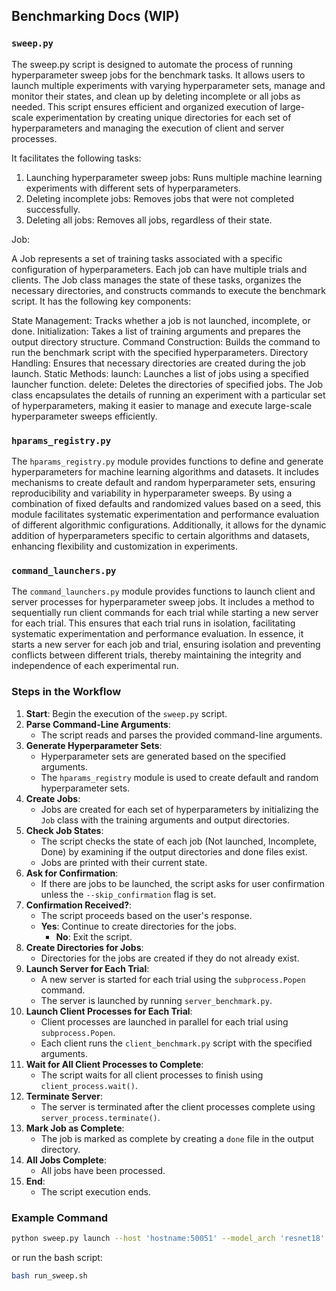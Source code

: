 ## Benchmarking Docs (WIP)

### `sweep.py`

The sweep.py script is designed to automate the process of running hyperparameter sweep jobs for the benchmark tasks. It allows users to launch multiple experiments with varying hyperparameter sets, manage and monitor their states, and clean up by deleting incomplete or all jobs as needed. This script ensures efficient and organized execution of large-scale experimentation by creating unique directories for each set of hyperparameters and managing the execution of client and server processes.

It facilitates the following tasks:

1) Launching hyperparameter sweep jobs: Runs multiple machine learning experiments with different sets of hyperparameters.
2) Deleting incomplete jobs: Removes jobs that were not completed successfully.
3) Deleting all jobs: Removes all jobs, regardless of their state.

Job:

A Job represents a set of training tasks associated with a specific configuration of hyperparameters. Each job can have multiple trials and clients. The Job class manages the state of these tasks, organizes the necessary directories, and constructs commands to execute the benchmark script. It has the following key components:

State Management: Tracks whether a job is not launched, incomplete, or done.
Initialization: Takes a list of training arguments and prepares the output directory structure.
Command Construction: Builds the command to run the benchmark script with the specified hyperparameters.
Directory Handling: Ensures that necessary directories are created during the job launch.
Static Methods:
launch: Launches a list of jobs using a specified launcher function.
delete: Deletes the directories of specified jobs.
The Job class encapsulates the details of running an experiment with a particular set of hyperparameters, making it easier to manage and execute large-scale hyperparameter sweeps efficiently.

### `hparams_registry.py`

The `hparams_registry.py` module provides functions to define and generate hyperparameters for machine learning algorithms and datasets. It includes mechanisms to create default and random hyperparameter sets, ensuring reproducibility and variability in hyperparameter sweeps. By using a combination of fixed defaults and randomized values based on a seed, this module facilitates systematic experimentation and performance evaluation of different algorithmic configurations.  Additionally, it allows for the dynamic addition of hyperparameters specific to certain algorithms and datasets, enhancing flexibility and customization in experiments.

### `command_launchers.py`

The `command_launchers.py` module provides functions to launch client and server processes for hyperparameter sweep jobs. It includes a method to sequentially run client commands for each trial while starting a new server for each trial. This ensures that each trial runs in isolation, facilitating systematic experimentation and performance evaluation. In essence, it starts a new server for each job and trial, ensuring isolation and preventing conflicts between different trials, thereby maintaining the integrity and independence of each experimental run.

### Steps in the Workflow

1. **Start**: Begin the execution of the `sweep.py` script.
2. **Parse Command-Line Arguments**: 
   - The script reads and parses the provided command-line arguments.
3. **Generate Hyperparameter Sets**: 
   - Hyperparameter sets are generated based on the specified arguments.
   - The `hparams_registry` module is used to create default and random hyperparameter sets.
4. **Create Jobs**: 
   - Jobs are created for each set of hyperparameters by initializing the `Job` class with the training arguments and output directories.
5. **Check Job States**: 
   - The script checks the state of each job (Not launched, Incomplete, Done) by examining if the output directories and done files exist.
   - Jobs are printed with their current state.
6. **Ask for Confirmation**: 
   - If there are jobs to be launched, the script asks for user confirmation unless the `--skip_confirmation` flag is set.
7. **Confirmation Received?**: 
   - The script proceeds based on the user's response.
   - **Yes**: Continue to create directories for the jobs.
     - **No**: Exit the script.
8. **Create Directories for Jobs**: 
   - Directories for the jobs are created if they do not already exist.
9. **Launch Server for Each Trial**: 
    - A new server is started for each trial using the `subprocess.Popen` command.
    - The server is launched by running `server_benchmark.py`.
10. **Launch Client Processes for Each Trial**: 
    - Client processes are launched in parallel for each trial using `subprocess.Popen`.
    - Each client runs the `client_benchmark.py` script with the specified arguments.
11. **Wait for All Client Processes to Complete**: 
    - The script waits for all client processes to finish using `client_process.wait()`.
12. **Terminate Server**: 
    - The server is terminated after the client processes complete using `server_process.terminate()`.
13. **Mark Job as Complete**: 
    - The job is marked as complete by creating a `done` file in the output directory.
14. **All Jobs Complete**: 
    - All jobs have been processed.
15. **End**: 
    - The script execution ends.

### Example Command

```sh
python sweep.py launch --host 'hostname:50051' --model_arch 'resnet18' --dataset 'cifar10' --algorithm 'AlgorithmA' --num_clients 2 --num_trials 2 --hparams_seed 42 --num_hparams 2
```

or run the bash script:

```sh
bash run_sweep.sh
```